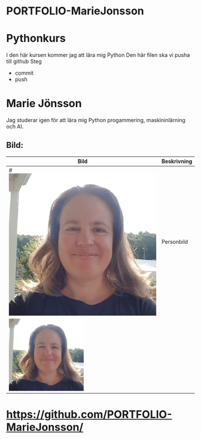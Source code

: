 # PORTFOLIO-MarieJonsson

# Pythonkurs
I den här kursen kommer jag att lära mig Python
Den här filen ska vi pusha till github
Steg
 - commit
 - push

 # Marie Jönsson
 Jag studerar igen för att lära mig Python progammering, maskininlärning och AI. 

## Bild:
| Bild                   | Beskrivning
|------------------------| ----------------------------|
|#![me](selfie_github.png)           | Personbild
| <img src="selfie_github.png" width=200 >
# https://github.com/PORTFOLIO-MarieJonsson/